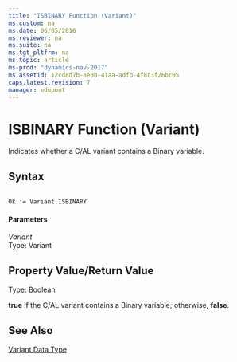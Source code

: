 ```yaml
---
title: "ISBINARY Function (Variant)"
ms.custom: na
ms.date: 06/05/2016
ms.reviewer: na
ms.suite: na
ms.tgt_pltfrm: na
ms.topic: article
ms-prod: "dynamics-nav-2017"
ms.assetid: 12cd8d7b-8e80-41aa-adfb-4f8c3f26bc05
caps.latest.revision: 7
manager: edupont
---
```

# ISBINARY Function (Variant)
Indicates whether a C\/AL variant contains a Binary variable.  
  
## Syntax  
  
```  
  
Ok := Variant.ISBINARY  
```  
  
#### Parameters  
 *Variant*  
 Type: Variant  
  
## Property Value/Return Value  
 Type: Boolean  
  
 **true** if the C\/AL variant contains a Binary variable; otherwise, **false**.  
  
## See Also  
 [Variant Data Type](Variant-Data-Type.md)